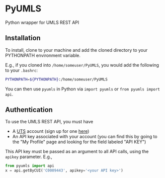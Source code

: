 # PyUMLS
Python wrapper for UMLS REST API

## Installation

To install, clone to your machine and add the cloned directory to your PYTHONPATH environment variable.

E.g., if you cloned into `/home/someuser/PyUMLS`, you would add the following to your `.bashrc`:
```sh
PYTHONPATH=${PYTHONPATH}:/home/someuser/PyUMLS
```

You can then use `pyumls` in Python via `import pyumls` or `from pyumls import api`.

## Authentication

To use the UMLS REST API, you must have

- A [UTS](https://uts.nlm.nih.gov/home.html) account (sign up for one [here](https://uts.nlm.nih.gov//license.html))
- An API key associated with your account (you can find this by going to the "My Profile" page and looking for the field labeled "API KEY")

This API key must be passed as an argument to all API calls, using the `apikey` parameter.  E.g.,
```python
from pyumls import api
x = api.getByCUI('C0009443', apikey='<your API key>')
```
